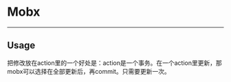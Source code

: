 # Mobx

------

## Usage
把修改放在action里的一个好处是：action是一个事务。在一个action里更新，那mobx可以选择在全部更新后，再commit。只需要更新一次。
